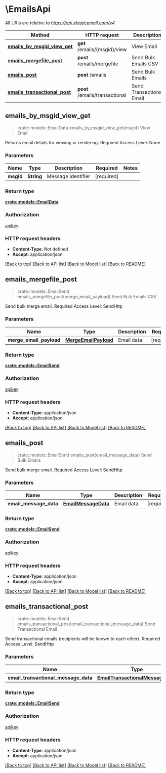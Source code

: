 # \EmailsApi

All URIs are relative to *https://api.elasticemail.com/v4*

Method | HTTP request | Description
------------- | ------------- | -------------
[**emails_by_msgid_view_get**](EmailsApi.md#emails_by_msgid_view_get) | **get** /emails/{msgid}/view | View Email
[**emails_mergefile_post**](EmailsApi.md#emails_mergefile_post) | **post** /emails/mergefile | Send Bulk Emails CSV
[**emails_post**](EmailsApi.md#emails_post) | **post** /emails | Send Bulk Emails
[**emails_transactional_post**](EmailsApi.md#emails_transactional_post) | **post** /emails/transactional | Send Transactional Email



## emails_by_msgid_view_get

> crate::models::EmailData emails_by_msgid_view_get(msgid)
View Email

Returns email details for viewing or rendering. Required Access Level: None

### Parameters


Name | Type | Description  | Required | Notes
------------- | ------------- | ------------- | ------------- | -------------
**msgid** | **String** | Message identifier | [required] |

### Return type

[**crate::models::EmailData**](EmailData.md)

### Authorization

[apikey](../README.md#apikey)

### HTTP request headers

- **Content-Type**: Not defined
- **Accept**: application/json

[[Back to top]](#) [[Back to API list]](../README.md#documentation-for-api-endpoints) [[Back to Model list]](../README.md#documentation-for-models) [[Back to README]](../README.md)


## emails_mergefile_post

> crate::models::EmailSend emails_mergefile_post(merge_email_payload)
Send Bulk Emails CSV

Send bulk merge email. Required Access Level: SendHttp

### Parameters


Name | Type | Description  | Required | Notes
------------- | ------------- | ------------- | ------------- | -------------
**merge_email_payload** | [**MergeEmailPayload**](MergeEmailPayload.md) | Email data | [required] |

### Return type

[**crate::models::EmailSend**](EmailSend.md)

### Authorization

[apikey](../README.md#apikey)

### HTTP request headers

- **Content-Type**: application/json
- **Accept**: application/json

[[Back to top]](#) [[Back to API list]](../README.md#documentation-for-api-endpoints) [[Back to Model list]](../README.md#documentation-for-models) [[Back to README]](../README.md)


## emails_post

> crate::models::EmailSend emails_post(email_message_data)
Send Bulk Emails

Send bulk merge email. Required Access Level: SendHttp

### Parameters


Name | Type | Description  | Required | Notes
------------- | ------------- | ------------- | ------------- | -------------
**email_message_data** | [**EmailMessageData**](EmailMessageData.md) | Email data | [required] |

### Return type

[**crate::models::EmailSend**](EmailSend.md)

### Authorization

[apikey](../README.md#apikey)

### HTTP request headers

- **Content-Type**: application/json
- **Accept**: application/json

[[Back to top]](#) [[Back to API list]](../README.md#documentation-for-api-endpoints) [[Back to Model list]](../README.md#documentation-for-models) [[Back to README]](../README.md)


## emails_transactional_post

> crate::models::EmailSend emails_transactional_post(email_transactional_message_data)
Send Transactional Email

Send transactional emails (recipients will be known to each other). Required Access Level: SendHttp

### Parameters


Name | Type | Description  | Required | Notes
------------- | ------------- | ------------- | ------------- | -------------
**email_transactional_message_data** | [**EmailTransactionalMessageData**](EmailTransactionalMessageData.md) | Email data | [required] |

### Return type

[**crate::models::EmailSend**](EmailSend.md)

### Authorization

[apikey](../README.md#apikey)

### HTTP request headers

- **Content-Type**: application/json
- **Accept**: application/json

[[Back to top]](#) [[Back to API list]](../README.md#documentation-for-api-endpoints) [[Back to Model list]](../README.md#documentation-for-models) [[Back to README]](../README.md)

